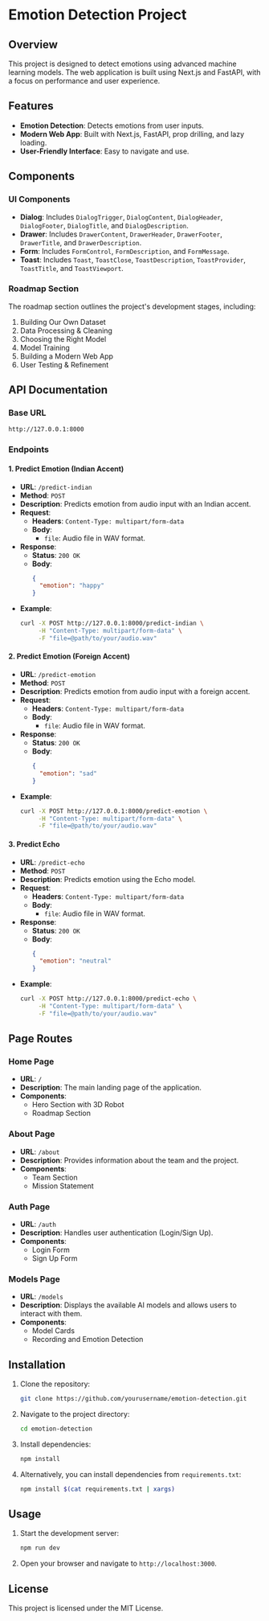 # Emotion Detection Project

## Overview
This project is designed to detect emotions using advanced machine learning models. The web application is built using Next.js and FastAPI, with a focus on performance and user experience.

## Features
- **Emotion Detection**: Detects emotions from user inputs.
- **Modern Web App**: Built with Next.js, FastAPI, prop drilling, and lazy loading.
- **User-Friendly Interface**: Easy to navigate and use.

## Components
### UI Components
- **Dialog**: Includes `DialogTrigger`, `DialogContent`, `DialogHeader`, `DialogFooter`, `DialogTitle`, and `DialogDescription`.
- **Drawer**: Includes `DrawerContent`, `DrawerHeader`, `DrawerFooter`, `DrawerTitle`, and `DrawerDescription`.
- **Form**: Includes `FormControl`, `FormDescription`, and `FormMessage`.
- **Toast**: Includes `Toast`, `ToastClose`, `ToastDescription`, `ToastProvider`, `ToastTitle`, and `ToastViewport`.

### Roadmap Section
The roadmap section outlines the project's development stages, including:
1. Building Our Own Dataset
2. Data Processing & Cleaning
3. Choosing the Right Model
4. Model Training
5. Building a Modern Web App
6. User Testing & Refinement

## API Documentation

### Base URL
```
http://127.0.0.1:8000
```

### Endpoints

#### 1. Predict Emotion (Indian Accent)
- **URL**: `/predict-indian`
- **Method**: `POST`
- **Description**: Predicts emotion from audio input with an Indian accent.
- **Request**:
  - **Headers**: `Content-Type: multipart/form-data`
  - **Body**: 
    - `file`: Audio file in WAV format.
- **Response**:
  - **Status**: `200 OK`
  - **Body**:
    ```json
    {
      "emotion": "happy"
    }
    ```
- **Example**:
  ```sh
  curl -X POST http://127.0.0.1:8000/predict-indian \
       -H "Content-Type: multipart/form-data" \
       -F "file=@path/to/your/audio.wav"
  ```

#### 2. Predict Emotion (Foreign Accent)
- **URL**: `/predict-emotion`
- **Method**: `POST`
- **Description**: Predicts emotion from audio input with a foreign accent.
- **Request**:
  - **Headers**: `Content-Type: multipart/form-data`
  - **Body**: 
    - `file`: Audio file in WAV format.
- **Response**:
  - **Status**: `200 OK`
  - **Body**:
    ```json
    {
      "emotion": "sad"
    }
    ```
- **Example**:
  ```sh
  curl -X POST http://127.0.0.1:8000/predict-emotion \
       -H "Content-Type: multipart/form-data" \
       -F "file=@path/to/your/audio.wav"
  ```

#### 3. Predict Echo
- **URL**: `/predict-echo`
- **Method**: `POST`
- **Description**: Predicts emotion using the Echo model.
- **Request**:
  - **Headers**: `Content-Type: multipart/form-data`
  - **Body**: 
    - `file`: Audio file in WAV format.
- **Response**:
  - **Status**: `200 OK`
  - **Body**:
    ```json
    {
      "emotion": "neutral"
    }
    ```
- **Example**:
  ```sh
  curl -X POST http://127.0.0.1:8000/predict-echo \
       -H "Content-Type: multipart/form-data" \
       -F "file=@path/to/your/audio.wav"
  ```

## Page Routes

### Home Page
- **URL**: `/`
- **Description**: The main landing page of the application.
- **Components**:
  - Hero Section with 3D Robot
  - Roadmap Section

### About Page
- **URL**: `/about`
- **Description**: Provides information about the team and the project.
- **Components**:
  - Team Section
  - Mission Statement

### Auth Page
- **URL**: `/auth`
- **Description**: Handles user authentication (Login/Sign Up).
- **Components**:
  - Login Form
  - Sign Up Form

### Models Page
- **URL**: `/models`
- **Description**: Displays the available AI models and allows users to interact with them.
- **Components**:
  - Model Cards
  - Recording and Emotion Detection

## Installation
1. Clone the repository:
    ```sh
    git clone https://github.com/yourusername/emotion-detection.git
    ```
2. Navigate to the project directory:
    ```sh
    cd emotion-detection
    ```
3. Install dependencies:
    ```sh
    npm install
    ```
4. Alternatively, you can install dependencies from `requirements.txt`:
    ```sh
    npm install $(cat requirements.txt | xargs)
    ```

## Usage
1. Start the development server:
    ```sh
    npm run dev
    ```
2. Open your browser and navigate to `http://localhost:3000`.

## License
This project is licensed under the MIT License.
